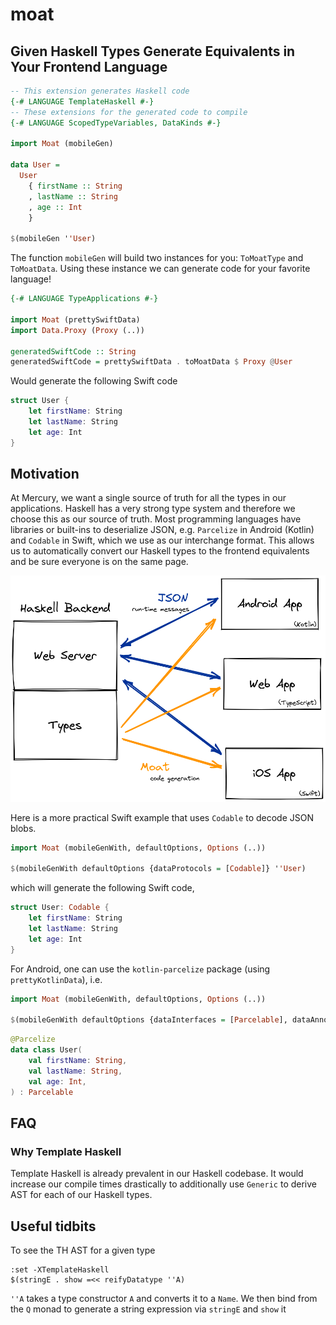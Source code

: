 # moat

## Given Haskell Types Generate Equivalents in Your Frontend Language

```haskell
-- This extension generates Haskell code 
{-# LANGUAGE TemplateHaskell #-}
-- These extensions for the generated code to compile
{-# LANGUAGE ScopedTypeVariables, DataKinds #-}

import Moat (mobileGen)

data User =
  User 
    { firstName :: String
    , lastName :: String
    , age :: Int
    }

$(mobileGen ''User)
```

The function `mobileGen` will build two instances for you: `ToMoatType` and `ToMoatData`.
Using these instance we can generate code for your favorite language!

```haskell
{-# LANGUAGE TypeApplications #-}

import Moat (prettySwiftData)
import Data.Proxy (Proxy (..))

generatedSwiftCode :: String
generatedSwiftCode = prettySwiftData . toMoatData $ Proxy @User
```

Would generate the following Swift code

```swift
struct User {
    let firstName: String
    let lastName: String
    let age: Int
}
```

## Motivation

At Mercury, we want a single source of truth for all the types in our
applications. Haskell has a very strong type system and therefore we choose
this as our source of truth. Most programming languages have libraries or
built-ins to deserialize JSON, e.g. `Parcelize` in Android (Kotlin) and
`Codable` in Swift, which we use as our interchange format. This allows us to
automatically convert our Haskell types to the frontend equivalents and be sure
everyone is on the same page.

![A moat use case diagram](./diagrams/moat-use-case.png "Moat use case")

Here is a more practical Swift example that uses `Codable` to decode JSON
blobs.

```haskell
import Moat (mobileGenWith, defaultOptions, Options (..))

$(mobileGenWith defaultOptions {dataProtocols = [Codable]} ''User)
```

which will generate the following Swift code,

```swift
struct User: Codable {
    let firstName: String
    let lastName: String
    let age: Int
}
```

For Android, one can use the `kotlin-parcelize` package (using `prettyKotlinData`), i.e.

```haskell
import Moat (mobileGenWith, defaultOptions, Options (..))

$(mobileGenWith defaultOptions {dataInterfaces = [Parcelable], dataAnnotations = [Parcelize]} ''User)
```

```kotlin
@Parcelize
data class User(
    val firstName: String,
    val lastName: String,
    val age: Int,
) : Parcelable
```
## FAQ

### Why Template Haskell

Template Haskell is already prevalent in our Haskell codebase. It would
increase our compile times drastically to additionally use `Generic` to derive AST
for each of our Haskell types.

## Useful tidbits

To see the TH AST for a given type

```
:set -XTemplateHaskell
$(stringE . show =<< reifyDatatype ''A)
```

`''A` takes a type constructor `A` and converts it to a `Name`.  We then bind
from the `Q` monad to generate a string expression via `stringE` and `show` it

